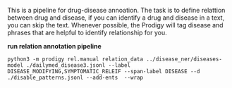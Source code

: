 This is a pipeline for drug-disease annoation. The task is to define relattion between drug and disease, if you can identify a drug and disease in a text, you can skip the text.
Whenever possible, the Prodigy will tag disease and phrases that are helpful to identify relationship for you.

**run relation annotation pipeline**
```
python3 -m prodigy rel.manual relation_data ../disease_ner/diseases-model ./dailymed_disease3.jsonl --label DISEASE_MODIFYING,SYMPTOMATIC_RELEIF --span-label DISEASE --d ./disable_patterns.jsonl --add-ents  --wrap
```
